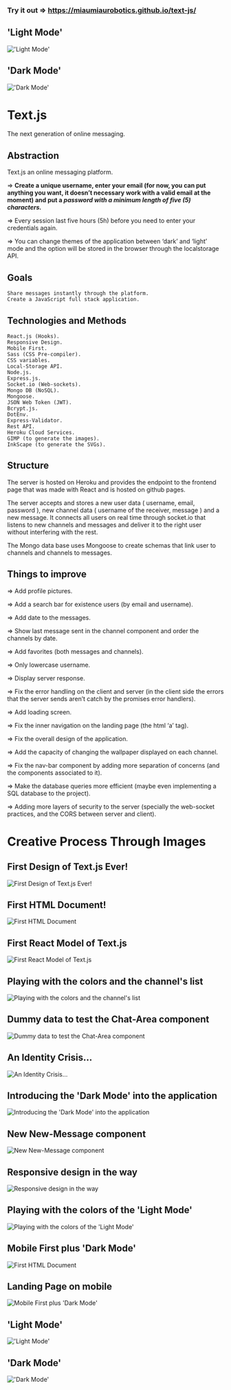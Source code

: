 ### Try it out => https://miaumiaurobotics.github.io/text-js/

## 'Light Mode'
!['Light Mode'](./documentationProcess/12.jpg)

## 'Dark Mode'
!['Dark Mode'](./documentationProcess/13.jpg)

# Text.js
The next generation of online messaging.

## Abstraction
  Text.js an online messaging platform.
  
  => **Create a unique username, enter your email (for now, you can put anything you want, it doesn’t necessary work with a valid email at the moment) and put a _password with a minimum length of five (5) characters._**
	
  => Every session last five hours (5h) before you need to enter your credentials again.
	
  => You can change themes of the application between ‘dark’ and ‘light’ mode and the option will be stored in the browser through the localstorage API.

## Goals
	Share messages instantly through the platform.
	Create a JavaScript full stack application.
  
## Technologies and Methods
	React.js (Hooks).
	Responsive Design.
	Mobile First.
	Sass (CSS Pre-compiler).
	CSS variables.
	Local-Storage API.
	Node.js.
	Express.js.
	Socket.io (Web-sockets).
	Mongo DB (NoSQL).
	Mongoose.
	JSON Web Token (JWT).
	Bcrypt.js.
	DotEnv.
	Express-Validator.
	Rest API.
	Heroku Cloud Services.
	GIMP (to generate the images).
	InkScape (to generate the SVGs).
  
## Structure
  The server is hosted on Heroku and provides the endpoint to the frontend page that was made with React and is hosted on github pages.

  The server accepts and stores a new user data ( username, email, password ), new channel data ( username of the receiver, message ) and a new message. It connects all users on real time through socket.io that listens to new channels and messages and deliver it to the right user without interfering with the rest.

   The Mongo data base uses Mongoose to create schemas that link user to channels and channels to messages.
  
## Things to improve
   => Add profile pictures.
   
   => Add a search bar for existence users (by email and username).
    
   => Add date to the messages.
        
   => Show last message sent in the channel component and order the channels by date.
    
   => Add favorites (both messages and channels).
    
   => Only lowercase username.
    
   => Display server response.
    
   => Fix the error handling on the client and server (in the client side the errors that the server sends aren’t catch by the promises error handlers).
    
   => Add loading screen.
    
   => Fix the inner navigation on the landing page (the html ‘a’ tag).
    
   => Fix the overall design of the application.
    
   => Add the capacity of changing the wallpaper displayed on each channel.
    
   => Fix the nav-bar component by adding more separation of concerns (and the components associated to it).
    
   => Make the database queries more efficient (maybe even implementing a SQL database to the project).
    
   => Adding more layers of security to the server (specially the web-socket practices, and the CORS between server and client).
   
# Creative Process Through Images

## First Design of Text.js Ever!
![First Design of Text.js Ever!](./documentationProcess/0.png)

## First HTML Document!
![First HTML Document](./documentationProcess/1.jpg)

## First React Model of Text.js
![First React Model of Text.js](./documentationProcess/2.jpg)

## Playing with the colors and the channel's list
![Playing with the colors and the channel's list](./documentationProcess/3.jpg)

## Dummy data to test the Chat-Area component
![Dummy data to test the Chat-Area component](./documentationProcess/4.jpg)

## An Identity Crisis...
![An Identity Crisis...](./documentationProcess/5.jpg)

## Introducing the 'Dark Mode' into the application
![Introducing the 'Dark Mode' into the application](./documentationProcess/6.jpg)

## New New-Message component
![New New-Message component](./documentationProcess/7.jpg)

## Responsive design in the way
![Responsive design in the way](./documentationProcess/8.jpg)

## Playing with the colors of the 'Light Mode'
![Playing with the colors of the 'Light Mode'](./documentationProcess/9.jpg)

## Mobile First plus 'Dark Mode'
![First HTML Document](./documentationProcess/10.jpg)

## Landing Page on mobile
![Mobile First plus 'Dark Mode'](./documentationProcess/11.jpg)

## 'Light Mode'
!['Light Mode'](./documentationProcess/12.jpg)

## 'Dark Mode'
!['Dark Mode'](./documentationProcess/13.jpg)
